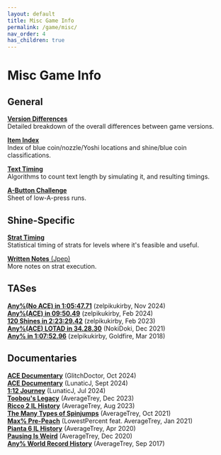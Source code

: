 ```yaml
---
layout: default
title: Misc Game Info
permalink: /game/misc/
nav_order: 4
has_children: true
---
```


# Misc Game Info

## General

**[Version Differences](https://smscommunity.notion.site/Version-Differences-a2da9d8b0b33445a9f361d633f38e969)**  
Detailed breakdown of the overall differences between game versions.

**[Item Index](https://docs.google.com/spreadsheets/d/1lci2OALBqboBs_JT7IaXJfBXa-LbVpMcDZTDKALm160/edit?usp=sharing)**  
Index of blue coin/nozzle/Yoshi locations and shine/blue coin classifications.

**[Text Timing](https://github.com/smscommunity/text-analysis)**  
Algorithms to count text length by simulating it, and resulting timings.

**[A-Button Challenge](https://docs.google.com/spreadsheets/d/1j5OVfqqp97LhKHJja96h2SX5ZoFjaHiE7nvXgAYauMI)**  
Sheet of low-A-press runs.

## Shine-Specific

[**Strat Timing**](https://docs.google.com/spreadsheets/d/1h4ocgbBk-i4n7x6dMlERhfdKe1PrG7j1AOAIJ6zGjcw)  
Statistical timing of strats for levels where it's feasible and useful.

[**Written Notes** (Jpep)](https://docs.google.com/document/d/19bfzNgOFoRVPDxK6hnolEjGHfu1OpM65O9UPoW1xRQs)  
More notes on strat execution.

## TASes  
**[Any%(No ACE) in 1:05:47.71](https://youtu.be/igm67ZABQgE)** (zelpikukirby, Nov 2024)  
**[Any%(ACE) in 09:50.49](https://youtu.be/2_DeEV7WOp8)** (zelpikukirby, Feb 2024)  
**[120 Shines in 2:23:29.42](https://youtu.be/CLhC_M_IDUo)** (zelpikukirby, Feb 2023)  
**[Any%(ACE) LOTAD in 34.28.30](https://youtu.be/I7E4huWppvc?si=9CHhzjqLt8RNxQoI)** (NokiDoki, Dec 2021)  
**[Any% in 1:07:52.96](https://www.youtube.com/watch?v=5VLKqijYrbA)** (zelpikukirby, Goldfire, Mar 2018)  

## Documentaries  
**[ACE Documentary](https://youtu.be/ua2YMo0yUjM)** (GlitchDoctor, Oct 2024)  
**[ACE Documentary](https://youtu.be/v0nYrZw0ID8)** (LunaticJ, Sept 2024)  
**[1:12 Journey](https://youtu.be/nHZIjx7OlUM)** (LunaticJ, Jul 2024)  
**[Toobou's Legacy](https://youtu.be/V44Asd8l-b8)** (AverageTrey, Dec 2023)  
**[Ricco 2 IL History](https://youtu.be/XDdd-yF-XBI)** (AverageTrey, Aug 2023)  
**[The Many Types of Spinjumps](https://youtu.be/zlG8El1UUVc)** (AverageTrey, Oct 2021)  
**[Max% Pre-Peach](https://youtu.be/IEOTh5Plf3w)** (LowestPercent feat. AverageTrey, Jan 2021)  
**[Pianta 6 IL History](https://youtu.be/lcS_OFIEQQo)** (AverageTrey, Apr 2020)  
**[Pausing Is Weird](https://youtu.be/5BC_eRUNayA)** (AverageTrey, Dec 2020)  
**[Any% World Record History](https://youtu.be/oudZMniib08)** (AverageTrey, Sep 2017)  
